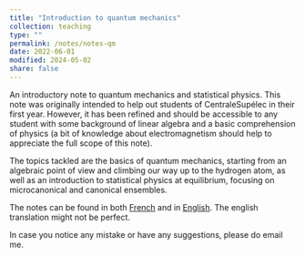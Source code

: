 ```yaml
---
title: "Introduction to quantum mechanics"
collection: teaching
type: ""
permalink: /notes/notes-qm
date: 2022-06-01
modified: 2024-05-02
share: false
---
```


An introductory note to quantum mechanics and statistical physics.
This note was originally intended to help out students of CentraleSupélec in
their first year. However, it has been refined and should be accessible to any
student with some background of linear algebra and a basic comprehension of
physics (a bit of knowledge about electromagnetism should help to appreciate the
full scope of this note).

The topics tackled are the basics of quantum mechanics, starting from an
algebraic point of view and climbing our way up to the hydrogen atom, as well as
an introduction to statistical physics at equilibrium, focusing on
microcanonical and canonical ensembles.

The notes can be found in both
[French](http://tampipo.github.io/files/notes/PhyQ.pdf) and in
[English](http://tampipo.github.io/files/notes/QuantumPhys.pdf). The english
translation might not be perfect.

In case you notice any mistake or have any suggestions, please do email me. 